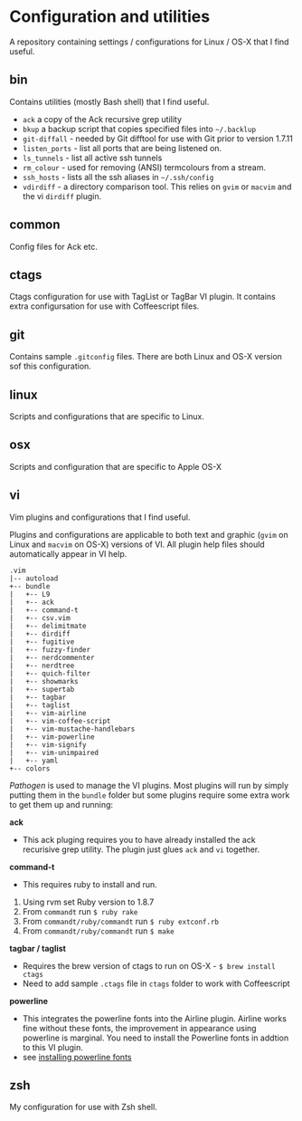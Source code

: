 Configuration and utilities
===========================
A repository containing settings / configurations for Linux / OS-X that I find useful.

bin
---
Contains utilities (mostly Bash shell) that I find useful.

* `ack` a copy of the Ack recursive grep utility
* `bkup` a backup script that copies specified files into `~/.backlup`
* `git-diffall` - needed by Git difftool for use with Git prior to version 1.7.11
* `listen_ports` - list all ports that are being listened on.
* `ls_tunnels` - list all active ssh tunnels
* `rm_colour` - used for removing (ANSI) termcolours from a stream.
* `ssh_hosts` - lists all the ssh aliases in `~/.ssh/config`
* `vdirdiff` - a directory comparison tool.  This relies on `gvim` or `macvim` and the vi `dirdiff` plugin.

common
------
Config files for Ack etc.

ctags
-----
Ctags configuration for use with TagList or TagBar VI plugin.  It contains extra configursation for use with Coffeescript files.

git
---
Contains sample `.gitconfig` files.  There are both Linux and OS-X version sof this configuration.

linux
-----
Scripts and configurations that are specific to Linux.

osx
---
Scripts and configuration that are specific to Apple OS-X

vi
--
Vim plugins and configurations that I find useful.

Plugins and configurations are applicable to both text and graphic (`gvim` on Linux and `macvim` on OS-X) versions of VI. All plugin help files should automatically appear in VI help.

    .vim
    |-- autoload
    +-- bundle
    |   +-- L9
    |   +-- ack
    |   +-- command-t
    |   +-- csv.vim
    |   +-- delimitmate
    |   +-- dirdiff
    |   +-- fugitive
    |   +-- fuzzy-finder
    |   +-- nerdcommenter
    |   +-- nerdtree
    |   +-- quich-filter
    |   +-- showmarks
    |   +-- supertab
    |   +-- tagbar
    |   +-- taglist
    |   +-- vim-airline
    |   +-- vim-coffee-script
    |   +-- vim-mustache-handlebars
    |   +-- vim-powerline
    |   +-- vim-signify
    |   +-- vim-unimpaired
    |   +-- yaml
    +-- colors

*Pathogen* is used to manage the VI plugins.  Most plugins will run by simply putting them in the `bundle` folder but some plugins require some extra work to get them up and running:

**ack**

* This ack pluging requires you to have already installed the ack recurisive grep utility.  The plugin just glues `ack` and `vi` together.

**command-t**

* This requires ruby to install and run.
1. Using rvm set Ruby version to 1.8.7
2. From `commandt` run `$ ruby rake`
3. From `commandt/ruby/commandt` run `$ ruby extconf.rb`
4. From `commandt/ruby/commandt` run `$ make`

**tagbar / taglist**

* Requires the brew version of ctags to run on OS-X - `$ brew install ctags`
* Need to add sample `.ctags` file in `ctags` folder to work with Coffeescript

**powerline**

* This integrates the powerline fonts into the Airline plugin.  Airline works fine without these fonts, the improvement in appearance using powerline is marginal.  You need to install the Powerline fonts in addtion to this VI plugin.
* see [installing powerline fonts](https://powerline.readthedocs.org/en/latest/introduction.html) 

zsh
---
My configuration for use with Zsh shell.

